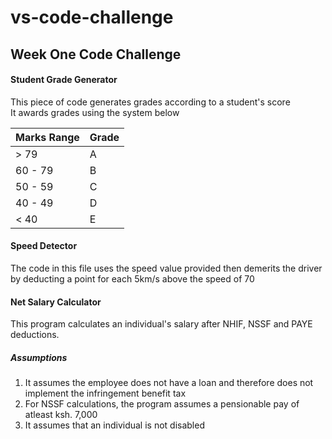 # vs-code-challenge
## Week One Code Challenge

#### Student Grade Generator

This piece of code generates grades according to a student's score  
It awards grades using the system below

| Marks Range | Grade |
| ----------- | ----- |
| > 79        | A     |
| 60 - 79     | B     |
| 50 - 59     | C     |
| 40 - 49     | D     |
| < 40        | E     |

#### Speed Detector

The code in this file uses the speed value provided then demerits the driver by deducting a point for each 5km/s above the speed of 70

#### Net Salary Calculator

This program calculates an individual's salary after NHIF, NSSF and PAYE deductions.

##### Assumptions

1. It assumes the employee does not have a loan and therefore does not implement the infringement benefit tax
2. For NSSF calculations, the program assumes a pensionable pay of atleast ksh. 7,000
3. It assumes that an individual is not disabled
